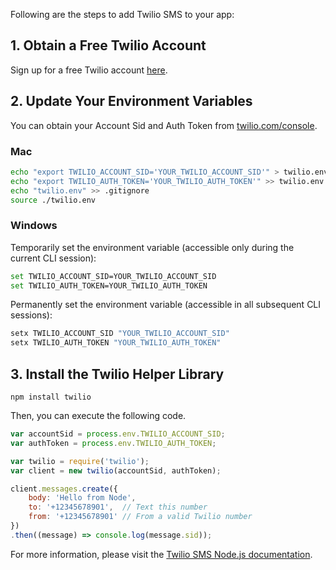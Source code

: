 Following are the steps to add Twilio SMS to your app:

## 1. Obtain a Free Twilio Account

Sign up for a free Twilio account [here](https://www.twilio.com/try-twilio?source=sendgrid-nodejs).

## 2. Update Your Environment Variables

You can obtain your Account Sid and Auth Token from [twilio.com/console](https://twilio.com/console).

### Mac

```bash
echo "export TWILIO_ACCOUNT_SID='YOUR_TWILIO_ACCOUNT_SID'" > twilio.env
echo "export TWILIO_AUTH_TOKEN='YOUR_TWILIO_AUTH_TOKEN'" >> twilio.env
echo "twilio.env" >> .gitignore
source ./twilio.env
```

### Windows

Temporarily set the environment variable (accessible only during the current CLI session):

```bash
set TWILIO_ACCOUNT_SID=YOUR_TWILIO_ACCOUNT_SID
set TWILIO_AUTH_TOKEN=YOUR_TWILIO_AUTH_TOKEN
```

Permanently set the environment variable (accessible in all subsequent CLI sessions):

```bash
setx TWILIO_ACCOUNT_SID "YOUR_TWILIO_ACCOUNT_SID"
setx TWILIO_AUTH_TOKEN "YOUR_TWILIO_AUTH_TOKEN"
```

## 3. Install the Twilio Helper Library

`npm install twilio`

Then, you can execute the following code.

```js
var accountSid = process.env.TWILIO_ACCOUNT_SID;
var authToken = process.env.TWILIO_AUTH_TOKEN;

var twilio = require('twilio');
var client = new twilio(accountSid, authToken);

client.messages.create({
    body: 'Hello from Node',
    to: '+12345678901',  // Text this number
    from: '+12345678901' // From a valid Twilio number
})
.then((message) => console.log(message.sid));
```

For more information, please visit the [Twilio SMS Node.js documentation](https://www.twilio.com/docs/sms/quickstart/node).
